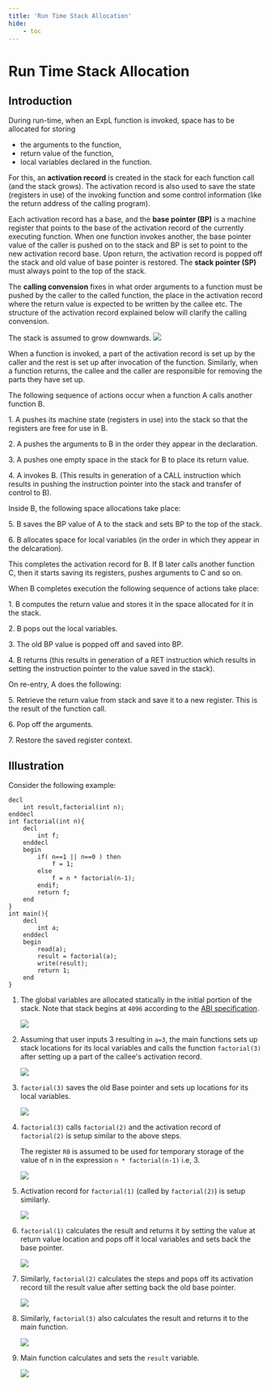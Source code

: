 ```yaml
---
title: 'Run Time Stack Allocation'
hide:
    - toc
---
```


# Run Time Stack Allocation

## Introduction

During run-time, when an ExpL function is invoked, space has to be allocated for storing

- the arguments to the function,
- return value of the function,
- local variables declared in the function.

For this, an **activation record** is created in the stack for each function call (and the stack grows). The activation record is also used to save the state (registers in use) of the invoking function and some control information (like the return address of the calling program).

Each activation record has a base, and the **base pointer (BP)** is a machine register that points to the base of the activation record of the currently executing function. When one function invokes another, the base pointer value of the caller is pushed on to the stack and BP is set to point to the new activation record base. Upon return, the activation record is popped off the stack and old value of base pointer is restored. The **stack pointer (SP)** must always point to the top of the stack.

The **calling convension** fixes in what order arguments to a function must be pushed by the caller to the called function, the place in the activation record where the return value is expected to be written by the callee etc. The structure of the activation record explained below will clarify the calling convension.

The stack is assumed to grow downwards.
![](../img/data_structure_34.png)

When a function is invoked, a part of the activation record is set up by the caller and the rest is set up after invocation of the function. Similarly, when a function returns, the callee and the caller are responsible for removing the parts they have set up.

The following sequence of actions occur when a function A calls another function B.

1\. A pushes its machine state (registers in use) into the stack so that the registers are free for use in B.

2\. A pushes the arguments to B in the order they appear in the declaration.

3\. A pushes one empty space in the stack for B to place its return value.

4\. A invokes B. (This results in generation of a CALL instruction which results in pushing the instruction pointer into the stack and transfer of control to B).

Inside B, the following space allocations take place:

5\.  B saves the BP value of A to the stack and sets BP to the top of the stack.

6\.  B allocates space for local variables (in the order in which they appear in the delcaration).

This completes the activation record for B. If B later calls another function C, then it starts saving its registers, pushes arguments to C and so on.

When B completes execution the following sequence of actions take place:

1\.  B computes the return value and stores it in the space allocated for it in the stack.

2\.  B pops out the local variables.

3\.  The old BP value is popped off and saved into BP.

4\.  B returns (this results in generation of a RET instruction which results in setting the instruction pointer to the value saved in the stack).

On re-entry, A does the following:

5\.  Retrieve the return value from stack and save it to a new register. This is the result of the function call.

6\.  Pop off the arguments.

7\.  Restore the saved register context.

## Illustration

Consider the following example:
```
decl
    int result,factorial(int n);
enddecl
int factorial(int n){
    decl
        int f;
    enddecl
    begin
        if( n==1 || n==0 ) then
            f = 1;
        else
            f = n * factorial(n-1);
        endif;
        return f;
    end
}
int main(){
    decl
        int a;
    enddecl
    begin
        read(a);
        result = factorial(a);
        write(result);
        return 1;
    end
}
```

1.  The global variables are allocated statically in the initial portion of the stack. Note that stack begins at `4096` according to the [ABI specification](../abi.md).

    ![](../img/data_structure_39.png)

2.  Assuming that user inputs 3 resulting in `a=3`, the main functions sets up stack locations for its local variables and calls the function `factorial(3)` after setting up a part of the callee's activation record.

    ![](../img/data_structure_40.png)

3.  `factorial(3)` saves the old Base pointer and sets up locations for its local variables.

    ![](../img/data_structure_41.png)

4.  `factorial(3)` calls `factorial(2)` and the activation record of `factorial(2)` is setup similar to the above steps.

    The register `R0` is assumed to be used for temporary storage of the value of n in the expression `n * factorial(n-1)` i.e, 3.

    ![](../img/data_structure_42.png)

5.  Activation record for `factorial(1)` (called by `factorial(2)`) is setup similarly.

    ![](../img/data_structure_43.png)

6.  `factorial(1)` calculates the result and returns it by setting the value at return value location and pops off it local variables and sets back the base pointer.

    ![](../img/data_structure_44.png)

7.  Similarly, `factorial(2)` calculates the steps and pops off its activation record till the result value after setting back the old base pointer.

    ![](../img/data_structure_45.png)

8.  Similarly, `factorial(3)` also calculates the result and returns it to the main function.

    ![](../img/data_structure_46.png)

9.  Main function calculates and sets the `result` variable.

    ![](../img/data_structure_47.png)

